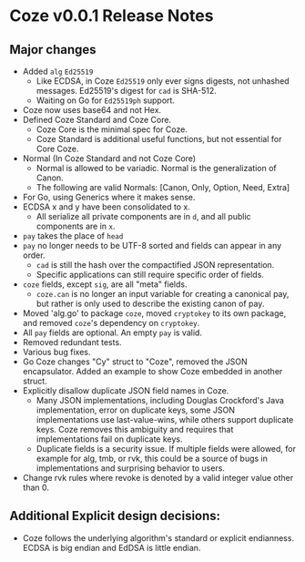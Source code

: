 # Coze v0.0.1 Release Notes
## Major changes

- Added `alg` `Ed25519`
	- Like ECDSA, in Coze `Ed25519` only ever signs digests, not unhashed messages.
	Ed25519's digest for `cad` is SHA-512.  
	- Waiting on Go for `Ed25519ph` support. 
- Coze now uses base64 and not Hex.
- Defined Coze Standard and Coze Core.
	- Coze Core is the minimal spec for Coze.  
	- Coze Standard is additional useful functions, but not essential for Core Coze.
- Normal (In Coze Standard and not Coze Core)
	- Normal is allowed to be variadic.  Normal is the generalization of Canon.  
	- The following are valid Normals:  [Canon, Only, Option, Need, Extra]
- For Go, using Generics where it makes sense.
- ECDSA x and y have been consolidated to x. 
	- All serialize all private components are in `d`, and all public components are in `x`. 
- `pay` takes the place of `head`
- `pay` no longer needs to be UTF-8 sorted and fields can appear in any order.
	- `cad` is still the hash over the compactified JSON representation.  
	- Specific applications can still require specific order of fields. 
- `coze` fields, except `sig`, are all "meta" fields.  
	- `coze.can` is no longer an input variable for creating a canonical pay, but
		rather is only used to describe the existing canon of pay.  
- Moved 'alg.go' to package `coze`, moved `cryptokey` to its own package, and
		removed `coze`'s dependency on `cryptokey`.  
- All `pay` fields are optional.  An empty `pay` is valid.  
- Removed redundant tests.
- Various bug fixes.
- Go Coze changes "Cy" struct to "Coze", removed the JSON encapsulator. Added an
		example to show Coze embedded in another struct.  
- Explicitly disallow duplicate JSON field names in Coze.  
	- Many JSON implementations, including Douglas Crockford's Java
		implementation, error on duplicate keys, some JSON implementations use
		last-value-wins, while others support duplicate keys.  Coze removes this
		ambiguity and requires that implementations fail on duplicate keys.  
	- Duplicate fields is a security issue.  If multiple fields were allowed, for
		example for alg, tmb, or rvk, this could be a source of bugs in
		implementations and surprising behavior to users.
- Change rvk rules where revoke is denoted by a valid integer value other than
  0.  

## Additional Explicit design decisions:
- Coze follows the underlying algorithm's standard or explicit endianness.
  ECDSA is big endian and EdDSA is little endian.  


